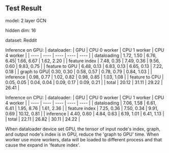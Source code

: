 ## Test Result
model: 2 layer GCN

hidden dim: 16

dataset: Reddit

Inference on GPU:
| dataloader: | GPU | CPU 0 worker | CPU 1 worker | CPU 4 worker |
|  ----  | ----  | ---- | ---- | ---- |
| dataloading  | 1.72, 1.50 | 6.76, 6.45| 1.66, 6.67 | 1.62, 2.20 |
| feature index | 7.48, 0.35 | 7.49, 0.36 | 9.56, 0.60 | 9.83, 0.75 |
| feature to GPU | 6.48, 0.13 | 6.83, 0.13 | 6.65, 0.13 | 7.22, 0.18 |
| graph to GPU| 0.30, 0.30 | 0.58, 0.57 | 0.78, 0.79 | 0.84, 1.03 |
| inference | 0.98, 0.77 | 1.02, 0.82 | 0.98, 0.85 | 1.03, 1.08 |
| feature to CPU | 0.05, 0.05 | 0.04, 0.04 | 0.09, 0.17 | 0.09, 0.21 |
| total | 20.12 | 31.11 | 29.22 | 26.41 |

Inference on CPU:
| dataloader: | GPU | CPU 0 worker | CPU 1 worker | CPU 4 worker |
|  ----  | ----  | ---- | ---- | ---- |
| dataloading | 7.06, 1.58 | 6.61, 6.41 | 1.95, 8.76 | 1.61, 2.36 |
| feature index | 7.25, 0.36 | 7.50, 0.34 | 9.91, 0.69 | 10.12, 0.81 |
| inference | 4.40, 0.60 | 4.84, 0.63 | 6.19, 1.01 | 6.41, 1.13 |
| total | 22.11 | 26.82 | 30.11 | 24.22 |

When dataloader device set GPU, the tensor of input node's index, graph, and output node's index is in GPU, reduce the 'graph to GPU' time. When worker use more workers, data will be loaded to different process and that cause the expand in 'feature index'.